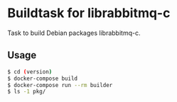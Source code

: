 # Buildtask for librabbitmq-c

Task to build Debian packages librabbitmq-c.


## Usage

```sh
$ cd (version)
$ docker-compose build
$ docker-compose run --rm builder
$ ls -1 pkg/
```

